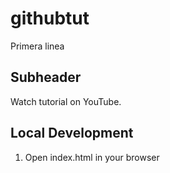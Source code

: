 # githubtut

Primera linea

## Subheader

Watch tutorial on YouTube.

## Local Development

1. Open index.html in your browser